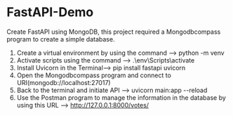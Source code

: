 # FastAPI-Demo
Create FastAPI using MongoDB, this project required a Mongodbcompass program to create a simple database.

1. Create a virtual environment by using the command --> python -m venv
2. Activate scripts using the command --> .\env\Scripts\activate
3. Install Uvicorn in the Terminal--> pip install fastapi uvicorn
4. Open the Mongodbcompass program and connect to URI(mongodb://localhost:27017)
5. Back to the terminal and initiate API --> uvicorn main:app --reload
6. Use the Postman program to manage the information in the database by using this URL --> http://127.0.0.1:8000/votes/

